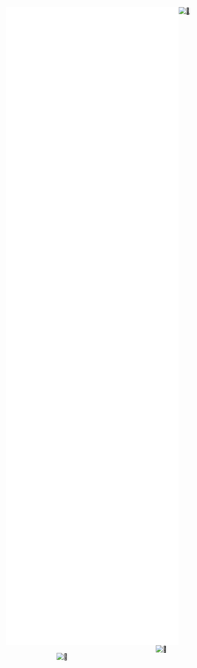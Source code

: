 [<img align="left" width="390" alt="🦑" src="https://raw.githubusercontent.com/lucky5isuru/lucky5isuru/85f434db48a96f779c54c412dc0a7fcf81a9622e/github-metrics.svg">](#)
[<img align="right" width="33%" alt="🦑" src="https://moe-counter.glitch.me/get/@:lucky5isuru?theme=rule34">](#)
[<img width="390" height="1" alt="🦑" src="https://gist.githubusercontent.com/lowlighter/3c6eaedf50273adfb7a510822672f570/raw/placeholder.svg">](#)
[<img align="right" width="390" alt="🦑" src="https://telegra.ph/file/8801b23c621ef8f91eb47.png?p">](#)
